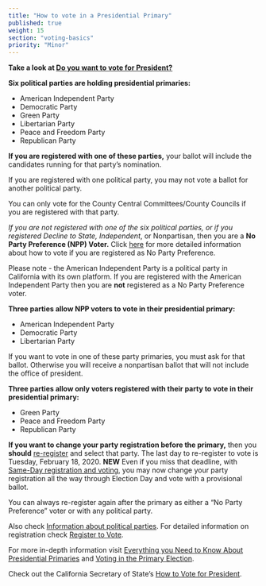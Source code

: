 ```yaml
---
title: "How to vote in a Presidential Primary"
published: true
weight: 15
section: "voting-basics"
priority: "Minor"
---
```


**Take a look at [Do you want to vote for President?](https://drive.google.com/file/d/1EPQazrB7nQlvZkIOtILqhttTbFofRF61/view?usp=sharing)**  

**Six political parties are holding presidential primaries:**    
- American Independent Party  
- Democratic Party  
- Green Party  
- Libertarian Party  
- Peace and Freedom Party  
- Republican Party  

**If you are registered with one of these parties,** your ballot will include the candidates running for that party’s nomination.  

If you are registered with one political party, you may not vote a ballot for another political party.  

You can only vote for the County Central Committees/County Councils if you are registered with that party.  

*If you are not registered with one of the six political parties, or if you registered Decline to State, Independent*, or Nonpartisan, then you are a **No Party Preference (NPP) Voter.** Click [here](#menu-item-how-do-i-vote-for-president-if-i-am-registered-as-no-party-preference?) for more detailed information about how to vote if you are registered as No Party Preference.

Please note - the American Independent Party is a political party in California with its own platform. If you are registered with the American Independent Party then you are **not** registered as a No Party Preference voter.   

**Three parties allow NPP voters to vote in their presidential primary:**  
- American Independent Party  
- Democratic Party  
- Libertarian Party  

If you want to vote in one of these party primaries, you must ask for that ballot. Otherwise you will receive a nonpartisan ballot that will not include the office of president.  

**Three parties allow only voters registered with their party to vote in their presidential primary:**  
- Green Party  
- Peace and Freedom Party  
- Republican Party  

**If you want to change your party registration before the primary,** then you **should** [re-register](http://registertovote.ca.gov/) and select that party. The last day to re-register to vote is Tuesday, February 18, 2020. **NEW** Even if you miss that deadline, with [Same-Day registration and voting](#menu-item-missed-the-voter-registration-deadline-you-can-still-register-and-vote), you may now change your party registration all the way through Election Day and vote with a provisional ballot.

You can always re-register again after the primary as either a “No Party Preference” voter or with any political party.  

Also check [Information about political parties](#menu-item-information-about-political-parties). For detailed information on registration check [Register to Vote](#section-register-to-vote).  

For more in-depth information visit [Everything you Need to Know About Presidential Primaries](http://lwv.org/blog/everything-you-need-know-about-presidential-primaries) and [Voting in the Primary Election](https://cavotes.org/vote/primary). 

Check out the California Secretary of State’s [How to Vote for President](https://www.sos.ca.gov/elections/voting-info/how-vote-president/).
